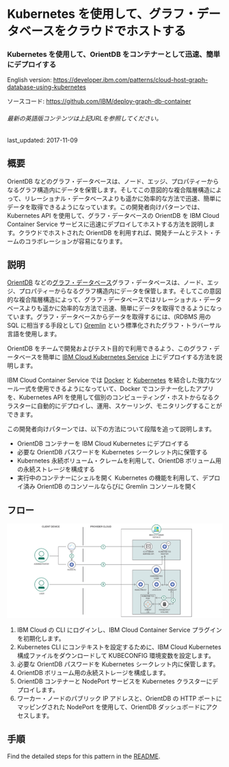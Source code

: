 # Kubernetes を使用して、グラフ・データベースをクラウドでホストする

### Kubernetes を使用して、OrientDB をコンテナーとして迅速、簡単にデプロイする

English version: https://developer.ibm.com/patterns/cloud-host-graph-database-using-kubernetes
  
ソースコード: https://github.com/IBM/deploy-graph-db-container

###### 最新の英語版コンテンツは上記URLを参照してください。
last_updated: 2017-11-09

 ## 概要

OrientDB などのグラフ・データベースは、ノード、エッジ、プロパティーからなるグラフ構造内にデータを保管します。そしてこの意図的な複合階層構造によって、リレーショナル・データベースよりも遥かに効率的な方法で迅速、簡単にデータを取得できるようになっています。この開発者向けパターンでは、Kubernetes API を使用して、グラフ・データベースの OrientDB を IBM Cloud Container Service サービスに迅速にデプロイしてホストする方法を説明します。クラウドでホストされた OrientDB を利用すれば、開発チームとテスト・チームのコラボレーションが容易になります。

## 説明

[OrientDB](https://github.com/orientechnologies/orientdb) などの[グラフ・データベース](https://en.wikipedia.org/wiki/Graph_database)グラフ・データベースは、ノード、エッジ、プロパティーからなるグラフ構造内にデータを保管します。そしてこの意図的な複合階層構造によって、グラフ・データベースではリレーショナル・データベースよりも遥かに効率的な方法で迅速、簡単にデータを取得できるようになっています。グラフ・データベースからデータを取得するには、(RDBMS 用の SQL に相当する手段として) [Gremlin](http://tinkerpop.apache.org/gremlin.html) という標準化されたグラフ・トラバーサル言語を使用します。

OrientDB をチームで開発およびテスト目的で利用できるよう、このグラフ・データベースを簡単に [IBM Cloud Kubernetes Service](https://www.ibm.com/cloud/container-service) 上にデプロイする方法を説明します。

IBM Cloud Container Service では [Docker](https://docs.docker.com/get-started/) と [Kubernetes](https://kubernetes.io/docs/concepts/overview/what-is-kubernetes/) を結合した強力なツール一式を使用できるようになっていて、Docker でコンテナー化したアプリを、Kubernetes API を使用して個別のコンピューティング・ホストからなるクラスターに自動的にデプロイし、運用、スケーリング、モニタリングすることができます。

この開発者向けパターンでは、以下の方法について段階を追って説明します。

* OrientDB コンテナーを IBM Cloud Kubernetes にデプロイする
* 必要な OrientDB パスワードを Kubernetes シークレット内に保管する
* Kubernetes 永続ボリューム・クレームを利用して、OrientDB ボリューム用の永続ストレージを構成する
* 実行中のコンテナーにシェルを開く Kubernetes の機能を利用して、デプロイ済み OrientDB のコンソールならびに Gremlin コンソールを開く

## フロー

![フロー](./images/Quickly-and-easily-deploy-OrientDB-as-a-container-using-Kubernetes-arch-flow.png)

1. IBM Cloud の CLI にログインし、IBM Cloud Container Service プラグインを初期化します。
2. Kubernetes CLI にコンテキストを設定するために、IBM Cloud Kubernetes 構成ファイルをダウンロードして KUBECONFIG 環境変数を設定します。
3. 必要な OrientDB パスワードを Kubernetes シークレット内に保管します。
4. OrientDB ボリューム用の永続ストレージを構成します。
5. OrientDB コンテナーと NodePort サービスを Kubernetes クラスターにデプロイします。
6. ワーカー・ノードのパブリック IP アドレスと、OrientDB の HTTP ポートにマッピングされた NodePort を使用して、OrientDB ダッシュボードにアクセスします。

## 手順

Find the detailed steps for this pattern in the [README](https://github.com/IBM/deploy-graph-db-container).
